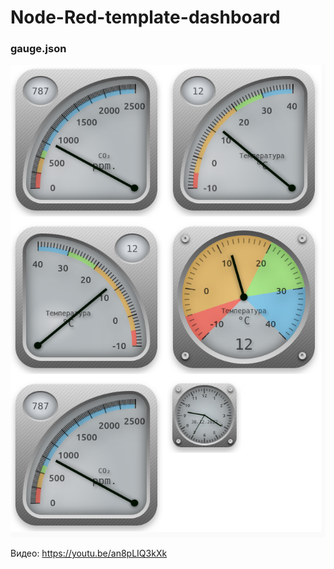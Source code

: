 # Node-Red-template-dashboard

### gauge.json

![Image alt](https://github.com/immortalserg/Node-Red-template-dashboard/raw/main/061.png)

Видео: https://youtu.be/an8pLIQ3kXk
